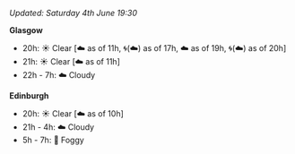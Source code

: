 *Updated: Saturday 4th June 19:30*

**Glasgow**

* 20h: :sunny: Clear [:cloud: as of 11h, :cyclone:(:cloud:) as of 17h, :cloud: as of 19h, :cyclone:(:cloud:) as of 20h]
* 21h: :sunny: Clear [:cloud: as of 11h]
* 22h - 7h: :cloud: Cloudy

**Edinburgh**

* 20h: :sunny: Clear [:cloud: as of 10h]
* 21h - 4h: :cloud: Cloudy
* 5h - 7h: :foggy: Foggy
